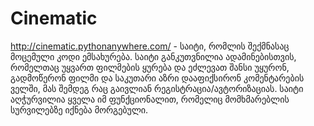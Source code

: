 # Cinematic
http://cinematic.pythonanywhere.com/ - საიტი, რომლის შექმნასაც მოცემული კოდი ემსახურება.
საიტი განკუთვნილია ადამინებისთვის, რომელთაც უყვართ ფილმების ყურება და ეძლევათ შანსი უყურონ, გადმოწერონ ფილმი და საკუთარი აზრი დააფიქსირონ კომენტარების ველში, მას შემდეგ რაც გაივლიან რეგისტრაცია/ავტორიზაციას. საიტი აღჭურვილია ყველა იმ ფუნქციონალით, რომელიც მომხმარებლის სურვილებზე იქნება მორგებული.
